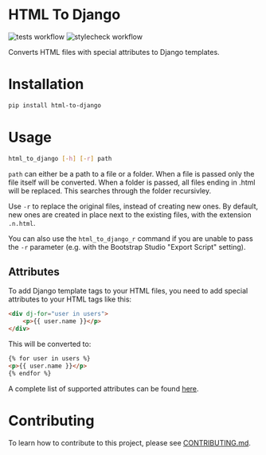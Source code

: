 # HTML To Django

![tests workflow](https://github.com/truePhilipp/html_to_django/actions/workflows/tests.yml/badge.svg)
![stylecheck workflow](https://github.com/truePhilipp/html_to_django/actions/workflows/stylecheck.yml/badge.svg)

Converts HTML files with special attributes to Django templates.


# Installation
```bash
pip install html-to-django
```


# Usage
```bash
html_to_django [-h] [-r] path
```
`path` can either be a path to a file or a folder. When a file is passed only the file itself will be converted. When a folder is passed, all files ending in .html will be replaced. This searches through the folder recursivley.

Use `-r` to replace the original files, instead of creating new ones.
By default, new ones are created in place next to the existing files, with the extension `.n.html`.

You can also use the `html_to_django_r` command if you are unable to pass the `-r` parameter
(e.g. with the Bootstrap Studio "Export Script" setting).

## Attributes
To add Django template tags to your HTML files, you need to add special attributes to your HTML tags like this:
```html
<div dj-for="user in users">
    <p>{{ user.name }}</p>
</div>
```
This will be converted to:
```html
{% for user in users %}
<p>{{ user.name }}</p>
{% endfor %}
```

A complete list of supported attributes can be found [here](docs/Attributes.md).


# Contributing
To learn how to contribute to this project, please see [CONTRIBUTING.md](CONTRIBUTING.md).
